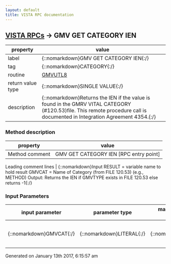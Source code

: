 ```yaml
---
layout: default
title: VISTA RPC documentation
---
```




## [VISTA RPCs](TableOfContent.md) &#8594; GMV GET CATEGORY IEN 

 property | value 
--- | --- 
 label | {::nomarkdown}GMV GET CATEGORY IEN{:/}
 tag | {::nomarkdown}CATEGORY{:/}
 routine | [GMVUTL8](http://code.osehra.org/dox/Routine_GMVUTL8_source.html)
 return value type | {::nomarkdown}SINGLE VALUE{:/}
 description | {::nomarkdown}Returns the IEN if the value is found in the GMRV VITAL CATEGORY (#120.53)file. This remote procedure call is documented in Integration Agreement 4354.{:/}


### Method description

 property | value 
 --- | --- 
 Method comment | GMV GET CATEGORY IEN [RPC entry point]

 Leading comment lines | {::nomarkdown}Input
RESULT = variable name to hold result
GMVCAT = Name of Category (from FILE 120.53) (e.g., METHOD)
Output: Returns the IEN if GMVTYPE exists in FILE 120.53
else returns -1{:/}

### Input Parameters

| input parameter | parameter type | maximum data length | required | description | 
| --- | --- | --- | --- | --- | 
| {::nomarkdown}GMVCAT{:/} | {::nomarkdown}LITERAL{:/} | {::nomarkdown}45{:/} | {::nomarkdown}true{:/} | {::nomarkdown}GMVCAT = Name of Category (from FILE 120.53) (e.g., METHOD){:/} | 




 Generated on January 13th 2017, 6:15:57 am